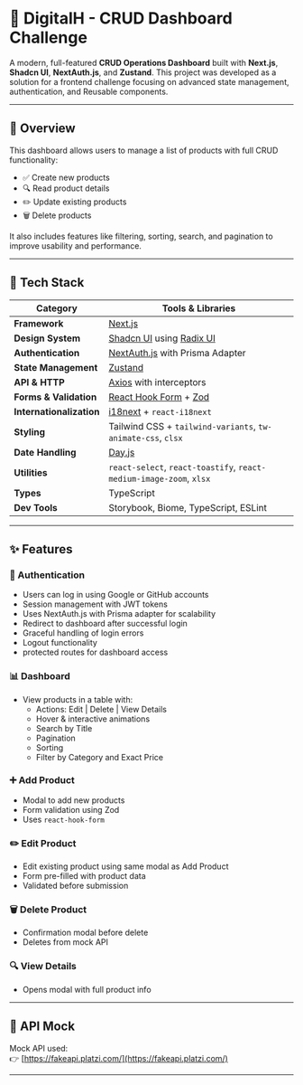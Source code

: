 # 🧩 DigitalH - CRUD Dashboard Challenge

A modern, full-featured **CRUD Operations Dashboard** built with **Next.js**, **Shadcn UI**, **NextAuth.js**, and **Zustand**. This project was developed as a solution for a frontend challenge focusing on advanced state management, authentication, and Reusable components.

---

## 🚀 Overview

This dashboard allows users to manage a list of products with full CRUD functionality:

- ✅ Create new products  
- 🔍 Read product details  
- ✏️ Update existing products  
- 🗑️ Delete products  

It also includes features like filtering, sorting, search, and pagination to improve usability and performance.

---

## 📌 Tech Stack

| Category            | Tools & Libraries                                                                 |
|---------------------|------------------------------------------------------------------------------------|
| **Framework**        | [Next.js](https://nextjs.org)                                                     |
| **Design System**    | [Shadcn UI](https://ui.shadcn.com/) using [Radix UI](https://www.radix-ui.com/)  |
| **Authentication**   | [NextAuth.js](https://next-auth.js.org/) with Prisma Adapter                     |
| **State Management** | [Zustand](https://github.com/pmndrs/zustand)                                      |
| **API & HTTP**       | [Axios](https://axios-http.com/) with interceptors                               |
| **Forms & Validation**| [React Hook Form](https://react-hook-form.com/) + [Zod](https://github.com/colinhacks/zod) |
| **Internationalization** | [i18next](https://www.i18next.com/) + `react-i18next`                           |
| **Styling**          | Tailwind CSS + `tailwind-variants`, `tw-animate-css`, `clsx`                     |
| **Date Handling**    | [Day.js](https://day.js.org/)                                                     |
| **Utilities**        | `react-select`, `react-toastify`, `react-medium-image-zoom`, `xlsx`              |
| **Types**            | TypeScript                                                                        |
| **Dev Tools**        | Storybook, Biome, TypeScript, ESLint                                              |

---

## ✨ Features

### 🔐 Authentication

- Users can log in using Google or GitHub accounts
- Session management with JWT tokens
- Uses NextAuth.js with Prisma adapter for scalability
- Redirect to dashboard after successful login
- Graceful handling of login errors
- Logout functionality
- protected routes for dashboard access

### 📊 Dashboard

- View products in a table with:
  - Actions: Edit | Delete | View Details
  - Hover & interactive animations
  - Search by Title
  - Pagination
  - Sorting
  - Filter by Category and Exact Price

### ➕ Add Product

- Modal to add new products
- Form validation using Zod
- Uses `react-hook-form`

### ✏️ Edit Product

- Edit existing product using same modal as Add Product
- Form pre-filled with product data
- Validated before submission

### 🗑️ Delete Product

- Confirmation modal before delete
- Deletes from mock API

### 🔍 View Details

- Opens modal with full product info

---

## 🔗 API Mock

Mock API used:  
👉 [https://fakeapi.platzi.com/](https://fakeapi.platzi.com/)


---
